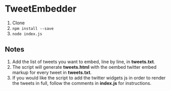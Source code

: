 # TweetEmbedder

1. Clone
2. `npm install --save`
3. `node index.js`

## Notes

1. Add the list of tweets you want to embed, line by line, in **tweets.txt**.
2. The script will generate **tweets.html** with the oembed twitter embed markup for every tweet in **tweets.txt**.
3. If you would like the script to add the twitter widgets js in order to render the tweets in full, follow the comments in **index.js** for instructions.
